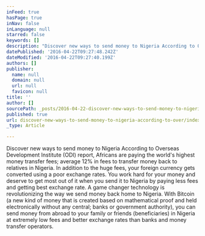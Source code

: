```yaml
---
inFeed: true
hasPage: true
inNav: false
inLanguage: null
starred: false
keywords: []
description: "Discover new ways to send money to Nigeria According to Overseas Development Institute (ODI) report, Africans are paying the world's highest money transfer fees; average 12% in fees to transfer money back to relatives in Nigeria. In addition to the huge fees, your foreign currency gets converted using a poor exchange rates. You work hard for your money and deserve to get most out of it when you send it to Nigeria by paying less fees and getting best exchange rate. A game changer technology is revolutionizing the way we send money back home to Nigeria. With Bitcoin (a new kind of money that is created based on mathematical proof and held electronically without any central; banks or government authority), you can send money from abroad to your family or friends (beneficiaries) in Nigeria at extremely low fees and better exchange rates than banks and money transfer operators. "
datePublished: '2016-04-22T09:27:48.242Z'
dateModified: '2016-04-22T09:27:40.199Z'
authors: []
publisher:
  name: null
  domain: null
  url: null
  favicon: null
title: ''
author: []
sourcePath: _posts/2016-04-22-discover-new-ways-to-send-money-to-nigeria-according-to-over.md
published: true
url: discover-new-ways-to-send-money-to-nigeria-according-to-over/index.html
_type: Article

---
```

Discover new ways to send money to Nigeria According to Overseas Development Institute (ODI) report, Africans are paying the world's highest money transfer fees; average 12% in fees to transfer money back to relatives in Nigeria. In addition to the huge fees, your foreign currency gets converted using a poor exchange rates. You work hard for your money and deserve to get most out of it when you send it to Nigeria by paying less fees and getting best exchange rate. A game changer technology is revolutionizing the way we send money back home to Nigeria. With Bitcoin (a new kind of money that is created based on mathematical proof and held electronically without any central; banks or government authority), you can send money from abroad to your family or friends (beneficiaries) in Nigeria at extremely low fees and better exchange rates than banks and money transfer operators.